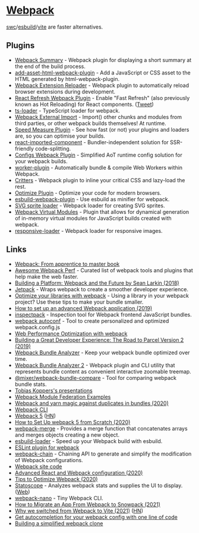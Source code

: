 # [Webpack](https://webpack.js.org/)

[swc](https://github.com/swc-project/swc)/[esbuild](https://github.com/evanw/esbuild)/[vite](https://vitejs.dev/) are faster alternatives.

## Plugins

- [Webpack Summary](https://github.com/fabiospampinato/webpack-summary) - Webpack plugin for displaying a short summary at the end of the build process.
- [add-asset-html-webpack-plugin](https://github.com/SimenB/add-asset-html-webpack-plugin) - Add a JavaScript or CSS asset to the HTML generated by html-webpack-plugin.
- [Webpack Extension Reloader](https://github.com/rubenspgcavalcante/webpack-extension-reloader) - Webpack plugin to automatically reload browser extensions during development.
- [React Refresh Webpack Plugin](https://github.com/pmmmwh/react-refresh-webpack-plugin) - Enable "Fast Refresh" (also previously known as Hot Reloading) for React components. ([Tweet](https://twitter.com/0xca0a/status/1216696377369145344))
- [ts-loader](https://github.com/TypeStrong/ts-loader) - TypeScript loader for webpack.
- [Webpack External Import](https://github.com/ScriptedAlchemy/webpack-external-import) - Import() other chunks and modules from third parties, or other webpack builds themselves! At runtime.
- [Speed Measure Plugin](https://github.com/stephencookdev/speed-measure-webpack-plugin) - See how fast (or not) your plugins and loaders are, so you can optimise your builds.
- [react-imported-component](https://github.com/theKashey/react-imported-component) - Bundler-independent solution for SSR-friendly code-splitting.
- [Configs Webpack Plugin](https://github.com/maraisr/configs-webpack-plugin) - Simplified AoT runtime config solution for your webpack builds.
- [worker-plugin](https://github.com/GoogleChromeLabs/worker-plugin) - Automatically bundle & compile Web Workers within Webpack.
- [Critters](https://github.com/GoogleChromeLabs/critters) - Webpack plugin to inline your critical CSS and lazy-load the rest.
- [Optimize Plugin](https://github.com/developit/optimize-plugin) - Optimize your code for modern browsers.
- [esbuild-webpack-plugin](https://github.com/sorrycc/esbuild-webpack-plugin) - Use esbuild as minifier for webpack.
- [SVG sprite loader](https://github.com/JetBrains/svg-sprite-loader) - Webpack loader for creating SVG sprites.
- [Webpack Virtual Modules](https://github.com/sysgears/webpack-virtual-modules) - Plugin that allows for dynamical generation of in-memory virtual modules for JavaScript builds created with webpack.
- [responsive-loader](https://github.com/dazuaz/responsive-loader) - Webpack loader for responsive images.

## Links

- [Webpack: From apprentice to master book](https://survivejs.com/webpack/)
- [Awesome Webpack Perf](https://github.com/iamakulov/awesome-webpack-perf) - Curated list of webpack tools and plugins that help make the web faster.
- [Building a Platform: Webpack and the Future by Sean Larkin (2018)](https://www.youtube.com/watch?v=YHH6fWE0AdM&t=0s&list=PLB17qI-lepyhGQCeq1bGawXeftOYMZtRj&index=4)
- [Jetpack](https://github.com/KidkArolis/jetpack) - Wraps webpack to create a smoother developer experience.
- [Optimize your libraries with webpack](https://github.com/GoogleChromeLabs/webpack-libs-optimizations) - Using a library in your webpack project? Use these tips to make your bundle smaller.
- [How to set up an advanced Webpack application (2019)](https://www.robinwieruch.de/webpack-advanced-setup-tutorial/)
- [inspectpack](https://github.com/FormidableLabs/inspectpack) - Inspection tool for Webpack frontend JavaScript bundles.
- [webpack autoconf](https://createapp.dev/) - Tool to create personalized and optimized webpack.config.js
- [Web Performance Optimization with webpack](https://developers.google.com/web/fundamentals/performance/webpack/)
- [Building a Great Developer Experience: The Road to Parcel Version 2 (2019)](https://www.youtube.com/watch?v=Osuwky6rRiA)
- [Webpack Bundle Analyzer](https://github.com/smooth-code/bundle-analyzer) - Keep your webpack bundle optimized over time.
- [Webpack Bundle Analyzer 2](https://github.com/webpack-contrib/webpack-bundle-analyzer) - Webpack plugin and CLI utility that represents bundle content as convenient interactive zoomable treemap.
- [@mixer/webpack-bundle-compare](https://github.com/mixer/webpack-bundle-compare) - Tool for comparing webpack bundle stats.
- [Tobias Koppers's presentations](https://github.com/sokra/slides)
- [Webpack Module Federation Examples](https://github.com/module-federation/module-federation-examples)
- [Webpack and yarn magic against duplicates in bundles (2020)](https://medium.com/@adevnadia/webpack-and-yarn-magic-against-duplicates-in-bundles-52b5e1a5e2e2)
- [Webpack CLI](https://github.com/webpack/webpack-cli)
- [Webpack 5](https://webpack.js.org/blog/2020-10-10-webpack-5-release/) ([HN](https://news.ycombinator.com/item?id=24741529))
- [How to Set Up webpack 5 from Scratch (2020)](https://www.taniarascia.com/how-to-use-webpack/)
- [webpack-merge](https://github.com/survivejs/webpack-merge) - Provides a merge function that concatenates arrays and merges objects creating a new object.
- [esbuild-loader](https://github.com/privatenumber/esbuild-loader) - Speed up your Webpack build with esbuild.
- [ESLint plugin for webpack](https://github.com/webpack-contrib/eslint-webpack-plugin)
- [webpack-chain](https://github.com/neutrinojs/webpack-chain) - Chaining API to generate and simplify the modification of Webpack configurations.
- [Webpack site code](https://github.com/webpack/webpack.js.org)
- [Advanced React and Webpack configuration (2020)](https://marlom.dev/advanced-react-and-webpack-configuration)
- [Tips to Optimize Webpack (2020)](https://www.ginkonote.com/users/flo/articles/tips-for-wepack-optimizations@javascript)
- [Statoscope](https://github.com/smelukov/statoscope) - Analyzes webpack stats and supplies the UI to display. ([Web](https://statoscope.tech/))
- [webpack-nano](https://github.com/shellscape/webpack-nano) - Tiny Webpack CLI.
- [How to Migrate an App From Webpack to Snowpack (2021)](https://primalskill.blog/how-to-migrate-an-app-from-webpack-to-snowpack)
- [Why we switched from Webpack to Vite (2021)](https://blog.replit.com/vite) ([HN](https://news.ycombinator.com/item?id=26972400))
- [Get autocompletion for your webpack config with one line of code](https://twitter.com/Joelbdenning/status/1441146336003325956)
- [Building a simplified webpack clone](https://lihautan.com/building-a-simplified-webpack-clone/)

